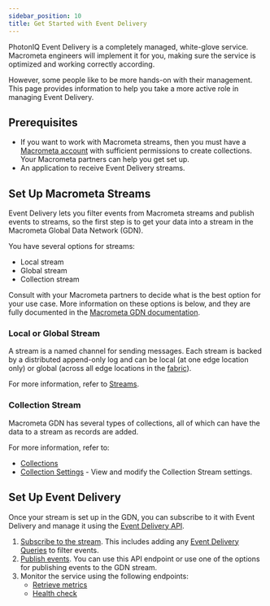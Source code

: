 ```yaml
---
sidebar_position: 10
title: Get Started with Event Delivery
---
```


PhotonIQ Event Delivery is a completely managed, white-glove service. Macrometa engineers will implement it for you, making sure the service is optimized and working correctly according.

However, some people like to be more hands-on with their management. This page provides information to help you take a more active role in managing Event Delivery.

## Prerequisites

- If you want to work with Macrometa streams, then you must have a [Macrometa account](https://auth-play.macrometa.io/) with sufficient permissions to create collections. Your Macrometa partners can help you get set up.
- An application to receive Event Delivery streams.

## Set Up Macrometa Streams

Event Delivery lets you filter events from Macrometa streams and publish events to streams, so the first step is to get your data into a stream in the Macrometa Global Data Network (GDN).

You have several options for streams:

- Local stream
- Global stream
- Collection stream

Consult with your Macrometa partners to decide what is the best option for your use case. More information on these options is below, and they are fully documented in the [Macrometa GDN documentation](../../index.md).

### Local or Global Stream

A stream is a named channel for sending messages. Each stream is backed by a distributed append-only log and can be local (at one edge location only) or global (across all edge locations in the [fabric](../../geofabrics/)).

For more information, refer to [Streams](../../streams/).

### Collection Stream

Macrometa GDN has several types of collections, all of which can have the data to a stream as records are added.

For more information, refer to:

- [Collections](../../collections/)
- [Collection Settings](../../collections/view-collection-settings#view-collection-settings) - View and modify the Collection Stream settings.

## Set Up Event Delivery

Once your stream is set up in the GDN, you can subscribe to it with Event Delivery and manage it using the [Event Delivery API](https://www.macrometa.com/docs/apiEds#/).

1. [Subscribe to the stream](https://www.macrometa.com/docs/apiEds#/paths/ws:-api-es-v1-subscribe/get). This includes adding any [Event Delivery Queries](event-delivery-queries.md) to filter events.
2. [Publish events](https://www.macrometa.com/docs/apiEds#/paths/api-es-v1-fabric-fabricName--stream--streamName--publish/post). You can use this API endpoint or use one of the options for publishing events to the GDN stream.
3. Monitor the service using the following endpoints:
   - [Retrieve metrics](https://www.macrometa.com/docs/apiEds#/paths/api-es-v1-metrics/get)
   - [Health check](https://www.macrometa.com/docs/apiEds#/paths/api-es-v1-health/get)

